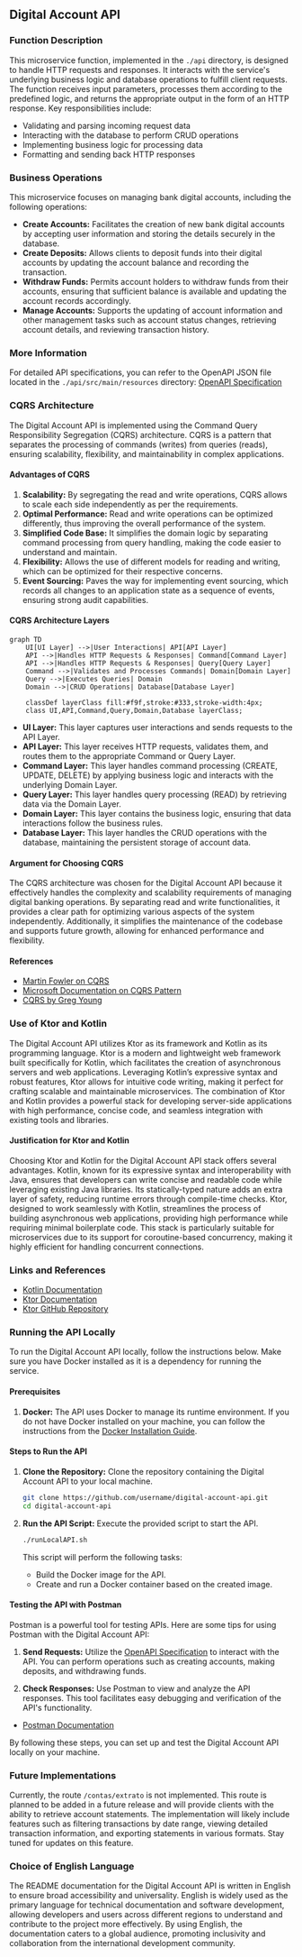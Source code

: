 
## Digital Account API

### Function Description

This microservice function, implemented in the `./api` directory, is designed to handle HTTP requests and responses. It
interacts with the service's underlying business logic and database operations to fulfill client requests. The function
receives input parameters, processes them according to the predefined logic, and returns the appropriate output in the
form of an HTTP response. Key responsibilities include:

- Validating and parsing incoming request data
- Interacting with the database to perform CRUD operations
- Implementing business logic for processing data
- Formatting and sending back HTTP responses

### Business Operations

This microservice focuses on managing bank digital accounts, including the following operations:

- **Create Accounts:** Facilitates the creation of new bank digital accounts by accepting user information and storing
  the details securely in the database.
- **Create Deposits:** Allows clients to deposit funds into their digital accounts by updating the account balance and
  recording the transaction.
- **Withdraw Funds:** Permits account holders to withdraw funds from their accounts, ensuring that sufficient balance is
  available and updating the account records accordingly.
- **Manage Accounts:** Supports the updating of account information and other management tasks such as account status
  changes, retrieving account details, and reviewing transaction history.

### More Information

For detailed API specifications, you can refer to the OpenAPI JSON file located in the `./api/src/main/resources` directory:
[OpenAPI Specification](./api/src/main/resources/ApiDescription.json)

### CQRS Architecture

The Digital Account API is implemented using the Command Query Responsibility Segregation (CQRS) architecture. CQRS is a
pattern that separates the processing of commands (writes) from queries (reads), ensuring scalability, flexibility, and
maintainability in complex applications.

#### Advantages of CQRS

1. **Scalability:** By segregating the read and write operations, CQRS allows to scale each side independently as per
   the requirements.
2. **Optimal Performance:** Read and write operations can be optimized differently, thus improving the overall
   performance of the system.
3. **Simplified Code Base:** It simplifies the domain logic by separating command processing from query handling, making
   the code easier to understand and maintain.
4. **Flexibility:** Allows the use of different models for reading and writing, which can be optimized for their
   respective concerns.
5. **Event Sourcing:** Paves the way for implementing event sourcing, which records all changes to an application state
   as a sequence of events, ensuring strong audit capabilities.

#### CQRS Architecture Layers

```mermaid
graph TD
    UI[UI Layer] -->|User Interactions| API[API Layer]
    API -->|Handles HTTP Requests & Responses| Command[Command Layer]
    API -->|Handles HTTP Requests & Responses| Query[Query Layer]
    Command -->|Validates and Processes Commands| Domain[Domain Layer]
    Query -->|Executes Queries| Domain
    Domain -->|CRUD Operations| Database[Database Layer]

    classDef layerClass fill:#f9f,stroke:#333,stroke-width:4px;
    class UI,API,Command,Query,Domain,Database layerClass;
```

- **UI Layer:** This layer captures user interactions and sends requests to the API Layer.
- **API Layer:** This layer receives HTTP requests, validates them, and routes them to the appropriate Command or Query
  Layer.
- **Command Layer:** This layer handles command processing (CREATE, UPDATE, DELETE) by applying business logic and
  interacts with the underlying Domain Layer.
- **Query Layer:** This layer handles query processing (READ) by retrieving data via the Domain Layer.
- **Domain Layer:** This layer contains the business logic, ensuring that data interactions follow the business rules.
- **Database Layer:** This layer handles the CRUD operations with the database, maintaining the persistent storage of
  account data.

#### Argument for Choosing CQRS

The CQRS architecture was chosen for the Digital Account API because it effectively handles the complexity and
scalability requirements of managing digital banking operations. By separating read and write functionalities, it
provides a clear path for optimizing various aspects of the system independently. Additionally, it simplifies the
maintenance of the codebase and supports future growth, allowing for enhanced performance and flexibility.

#### References

- [Martin Fowler on CQRS](https://martinfowler.com/bliki/CQRS.html)
- [Microsoft Documentation on CQRS Pattern](https://docs.microsoft.com/en-us/azure/architecture/patterns/cqrs)
- [CQRS by Greg Young](https://cqrs.files.wordpress.com/2010/11/cqrs_documents.pdf)

### Use of Ktor and Kotlin

The Digital Account API utilizes Ktor as its framework and Kotlin as its programming language. Ktor is a modern and
lightweight web framework built specifically for Kotlin, which facilitates the creation of asynchronous servers and web
applications. Leveraging Kotlin’s expressive syntax and robust features, Ktor allows for intuitive code writing, making
it perfect for crafting scalable and maintainable microservices. The combination of Ktor and Kotlin provides a powerful
stack for developing server-side applications with high performance, concise code, and seamless integration with
existing tools and libraries.

#### Justification for Ktor and Kotlin

Choosing Ktor and Kotlin for the Digital Account API stack offers several advantages. Kotlin, known for its expressive
syntax and interoperability with Java, ensures that developers can write concise and readable code while leveraging
existing Java libraries. Its statically-typed nature adds an extra layer of safety, reducing runtime errors through
compile-time checks. Ktor, designed to work seamlessly with Kotlin, streamlines the process of building asynchronous web
applications, providing high performance while requiring minimal boilerplate code. This stack is particularly suitable
for microservices due to its support for coroutine-based concurrency, making it highly efficient for handling concurrent
connections.

### Links and References

- [Kotlin Documentation](https://kotlinlang.org/docs/home.html)
- [Ktor Documentation](https://ktor.io/docs/)
- [Ktor GitHub Repository](https://github.com/ktorio/ktor)

### Running the API Locally

To run the Digital Account API locally, follow the instructions below. Make sure you have Docker installed as it is a
dependency for running the service.

#### Prerequisites

1. **Docker:** The API uses Docker to manage its runtime environment. If you do not have Docker installed on your
   machine, you can follow the instructions from the [Docker Installation Guide](https://docs.docker.com/get-docker/).

#### Steps to Run the API

1. **Clone the Repository:** Clone the repository containing the Digital Account API to your local machine.
    ```sh
    git clone https://github.com/username/digital-account-api.git
    cd digital-account-api
    ```

2. **Run the API Script:** Execute the provided script to start the API.
    ```sh
    ./runLocalAPI.sh
    ```

   This script will perform the following tasks:
    - Build the Docker image for the API.
    - Create and run a Docker container based on the created image.

#### Testing the API with Postman

Postman is a powerful tool for testing APIs. Here are some tips for using Postman with the Digital Account API:

1. **Send Requests:** Utilize the [OpenAPI Specification](./api/src/main/resources/ApiDescription.json) to interact with
   the API. You can perform operations such as creating accounts, making deposits, and withdrawing funds.

2. **Check Responses:** Use Postman to view and analyze the API responses. This tool facilitates easy debugging and
   verification of the API's functionality.

- [Postman Documentation](https://learning.postman.com/docs/getting-started/introduction/)

By following these steps, you can set up and test the Digital Account API locally on your machine.

### Future Implementations

Currently, the route `/contas/extrato` is not implemented. This route is planned to be added in a future release and
will provide clients with the ability to retrieve account statements. The implementation will likely include features
such as filtering transactions by date range, viewing detailed transaction information, and exporting statements in
various formats. Stay tuned for updates on this feature.

### Choice of English Language

The README documentation for the Digital Account API is written in English to ensure broad accessibility and
universality. English is widely used as the primary language for technical documentation and software development,
allowing developers and users across different regions to understand and contribute to the project more effectively. By
using English, the documentation caters to a global audience, promoting inclusivity and collaboration from the
international development community.